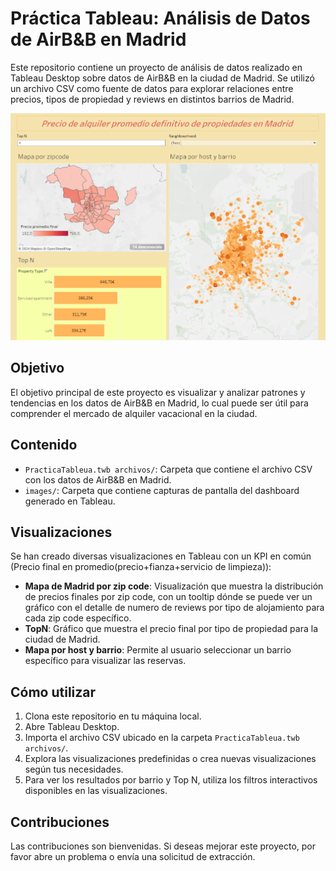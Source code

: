 # Práctica Tableau: Análisis de Datos de AirB&B en Madrid

Este repositorio contiene un proyecto de análisis de datos realizado en Tableau Desktop sobre datos de AirB&B en la ciudad de Madrid. Se utilizó un archivo CSV como fuente de datos para explorar relaciones entre precios, tipos de propiedad y reviews en distintos barrios de Madrid.

![Imagen del dashboard](images/DashboardAirB&BMadrid.png)

## Objetivo

El objetivo principal de este proyecto es visualizar y analizar patrones y tendencias en los datos de AirB&B en Madrid, lo cual puede ser útil para comprender el mercado de alquiler vacacional en la ciudad.

## Contenido

- `PracticaTableua.twb archivos/`: Carpeta que contiene el archivo CSV con los datos de AirB&B en Madrid.
- `images/`: Carpeta que contiene capturas de pantalla del dashboard generado en Tableau.


## Visualizaciones

Se han creado diversas visualizaciones en Tableau con un KPI en común (Precio final en promedio(precio+fianza+servicio de limpieza)):

- **Mapa de Madrid por zip code**: Visualización que muestra la distribución de precios finales por zip code, con un tooltip dónde se puede ver un gráfico con el detalle de numero de reviews por tipo de alojamiento para cada zip code específico.
- **TopN**: Gráfico que muestra el precio final por tipo de propiedad para la ciudad de Madrid.
- **Mapa por host y barrio**: Permite al usuario seleccionar un barrio específico para visualizar las reservas.

## Cómo utilizar

1. Clona este repositorio en tu máquina local.
2. Abre Tableau Desktop.
3. Importa el archivo CSV ubicado en la carpeta `PracticaTableua.twb archivos/`.
4. Explora las visualizaciones predefinidas o crea nuevas visualizaciones según tus necesidades.
5. Para ver los resultados por barrio y Top N, utiliza los filtros interactivos disponibles en las visualizaciones.


## Contribuciones

Las contribuciones son bienvenidas. Si deseas mejorar este proyecto, por favor abre un problema o envía una solicitud de extracción.
